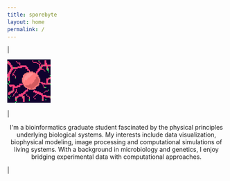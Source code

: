 ```yaml
---
title: sporebyte
layout: home
permalink: /
---
```


| <div align="left">
<img style="float" src="profile.png" width="100" height="100">
</div> | <p style="text-align: center;">I'm a bioinformatics graduate student fascinated by the physical principles underlying biological systems. My interests include data visualization, biophysical modeling, image processing and computational simulations of living systems. With a background in microbiology and genetics, I enjoy bridging experimental data with computational approaches.</p> |






